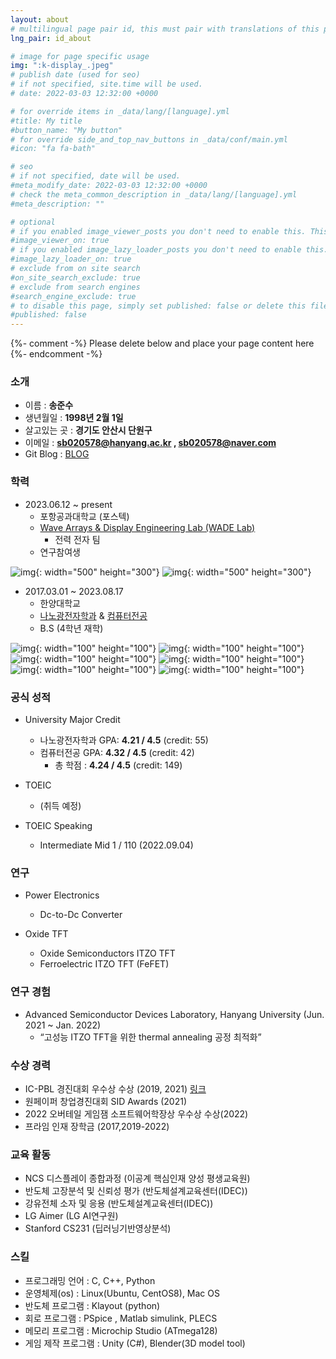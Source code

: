 ```yaml
---
layout: about
# multilingual page pair id, this must pair with translations of this page. (This name must be unique)
lng_pair: id_about

# image for page specific usage
img: ":k-display_.jpeg"
# publish date (used for seo)
# if not specified, site.time will be used.
# date: 2022-03-03 12:32:00 +0000

# for override items in _data/lang/[language].yml
#title: My title
#button_name: "My button"
# for override side_and_top_nav_buttons in _data/conf/main.yml
#icon: "fa fa-bath"

# seo
# if not specified, date will be used.
#meta_modify_date: 2022-03-03 12:32:00 +0000
# check the meta_common_description in _data/lang/[language].yml
#meta_description: ""

# optional
# if you enabled image_viewer_posts you don't need to enable this. This is only if image_viewer_posts = false
#image_viewer_on: true
# if you enabled image_lazy_loader_posts you don't need to enable this. This is only if image_lazy_loader_posts = false
#image_lazy_loader_on: true
# exclude from on site search
#on_site_search_exclude: true
# exclude from search engines
#search_engine_exclude: true
# to disable this page, simply set published: false or delete this file
#published: false
---
```


{%- comment -%} Please delete below and place your page content here {%- endcomment -%}
### 소개
- 이름 : **송준수**
- 생년월일 : **1998년 2월 1일**
- 살고있는 곳 : **경기도 안산시 단원구**
- 이메일 : **sb020578@hanyang.ac.kr , sb020578@naver.com**
- Git Blog : [BLOG](https://junsusong98.github.io/ko/)

### 학력
- 2023.06.12 ~ present
    - 포항공과대학교 (포스텍)
    - [Wave Arrays & Display Engineering Lab (WADE Lab)](https://sites.google.com/view/kimwooksung/home?authuser=0)
        - 전력 전자 팀
    - 연구참여생

![img](:Pohang.png){: width="500" height="300"}
![img](:WADE.png){: width="500" height="300"}

- 2017.03.01 ~ 2023.08.17
    - 한양대학교
    - [나노광전자학과](http://photonics.hanyang.ac.kr/) & [컴퓨터전공](http://sw.hanyang.ac.kr/)
    - B.S (4학년 재학)

![img](:HYU.jpg){: width="100" height="100"}
![img](:HYU2.png){: width="100" height="100"}
![img](:Sputter.png){: width="100" height="100"}
![img](:Evaporator.png){: width="100" height="100"}
![img](:Aligner.jpg){: width="100" height="100"}
![img](:Keithley.png){: width="100" height="100"}


### 공식 성적
- University Major Credit
    - 나노광전자학과 GPA: **4.21 / 4.5** (credit: 55)
    - 컴퓨터전공 GPA: **4.32 / 4.5** (credit: 42)
        - 총 학점 : **4.24 / 4.5** (credit: 149)

- TOEIC
    - (취득 예정)

- TOEIC Speaking
    - Intermediate Mid 1 / 110 (2022.09.04)

### 연구
- Power Electronics
    - Dc-to-Dc Converter

- Oxide TFT
    - Oxide Semiconductors ITZO TFT
    - Ferroelectric ITZO TFT (FeFET)

### 연구 경험
- Advanced Semiconductor Devices Laboratory, Hanyang University (Jun. 2021 ~ Jan. 2022)
    - “고성능 ITZO TFT을 위한 thermal annealing 공정 최적화”

### 수상 경력
- IC-PBL 경진대회 우수상 수상 (2019, 2021) [링크](https://yh2424.github.io/2021-08-11-Award/)
- 원페이퍼 창업경진대회 SID Awards (2021)
- 2022 오버테일 게임잼 소프트웨어학장상 우수상 수상(2022)
- 프라임 인재 장학금 (2017,2019-2022)

### 교육 활동
- NCS 디스플레이 종합과정 (이공계 핵심인재 양성 평생교육원)
- 반도체 고장분석 및 신뢰성 평가 (반도체설계교육센터(IDEC))
- 강유전체 소자 및 응용 (반도체설계교육센터(IDEC))
- LG Aimer (LG AI연구원)
- Stanford CS231 (딥러닝기반영상분석)

### 스킬
- 프로그래밍 언어 : C, C++, Python
- 운영체제(os) : Linux(Ubuntu, CentOS8), Mac OS
- 반도체 프로그램 : Klayout (python)
- 회로 프로그램 : PSpice , Matlab simulink, PLECS
- 메모리 프로그램 : Microchip Studio (ATmega128)
- 게임 제작 프로그램 : Unity (C#), Blender(3D model tool) 